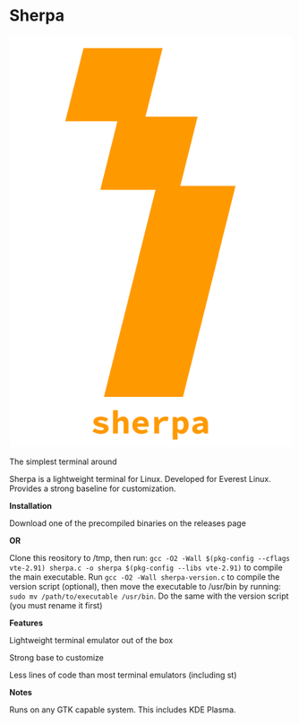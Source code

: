 # Sherpa

![alt text](https://raw.githubusercontent.com/amogus3016/amogus3016/main/sherpa%20logo.png)

The simplest terminal around

Sherpa is a lightweight terminal for Linux. Developed for Everest Linux. Provides a strong baseline for customization.

**Installation**

Download one of the precompiled binaries on the releases page

**OR**

Clone this reository to /tmp, then run: `gcc -O2 -Wall $(pkg-config --cflags vte-2.91) sherpa.c -o sherpa $(pkg-config --libs vte-2.91)` to compile the main executable. Run `gcc -O2 -Wall sherpa-version.c` to compile the version script (optional), then move the executable to /usr/bin by running: `sudo mv /path/to/executable /usr/bin`. Do the same with the version script (you must rename it first)

**Features**

Lightweight terminal emulator out of the box

Strong base to customize

Less lines of code than most terminal emulators (including st)

**Notes**

Runs on any GTK capable system. This includes KDE Plasma.
